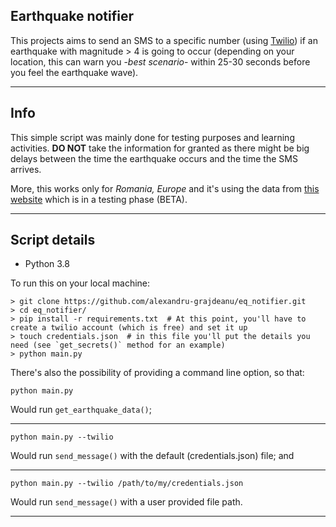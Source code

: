 ## Earthquake notifier


This projects aims to send an SMS to a specific number (using [Twilio](https://www.twilio.com/)) if an earthquake with magnitude > 4 
is going to occur (depending on your location, this can warn you -*best scenario*- within 25-30 seconds before you feel
the earthquake wave).

---

## Info

This simple script was mainly done for testing purposes and learning activities. **DO NOT** take the information for granted as there might be big delays between the time the earthquake occurs and the time the SMS arrives.

More, this works only for *Romania, Europe* and it's using the data from [this website](http://alerta.infp.ro) which is in a testing phase (BETA). 

---

## Script details

* Python 3.8

To run this on your local machine:

```
> git clone https://github.com/alexandru-grajdeanu/eq_notifier.git
> cd eq_notifier/
> pip install -r requirements.txt  # At this point, you'll have to create a twilio account (which is free) and set it up
> touch credentials.json  # in this file you'll put the details you need (see `get_secrets()` method for an example)
> python main.py 
```

There's also the possibility of providing a command line option, so that:

    python main.py

Would run `get_earthquake_data()`;

---

    python main.py --twilio

Would run `send_message()` with the default (credentials.json) file; and

---

    python main.py --twilio /path/to/my/credentials.json

Would run `send_message()` with a user provided file path.

---
